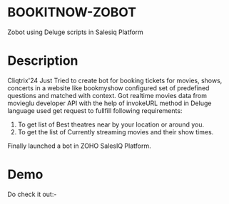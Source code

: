 # BOOKITNOW-ZOBOT
Zobot using Deluge scripts in Salesiq Platform

# Description
Cliqtrix'24
 Just Tried to create bot for booking tickets for movies, shows, concerts in a website like bookmyshow configured set of predefined questions and matched with context. Got realtime movies data from movieglu developer API with the help of invokeURL method in Deluge language used get request to 
fullfill following requirements:
   1. To get list of Best theatres near by your location or around you.
   2. To get the list of Currently streaming movies and their show times.

Finally launched a bot in ZOHO SalesIQ Platform.

# Demo 
Do check it out:-
